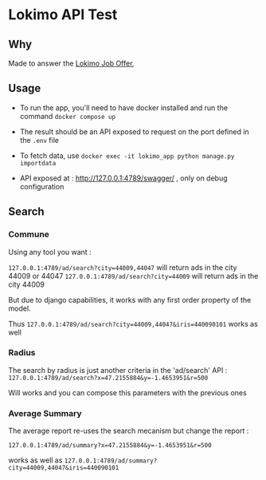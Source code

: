# Lokimo API Test

## Why

Made to answer
the [Lokimo Job Offer](https://lokimo.notion.site/Test-technique-d-veloppeur-backend-eb5cccdb2ee744daa7eca404b38267bb),

## Usage

- To run the app, you'll need to have docker installed and run the command `docker compose up`

- The result should be an API exposed to request on the port defined in the `.env` file

- To fetch data, use `docker exec -it lokimo_app python manage.py importdata`

- API exposed at : http://127.0.0.1:4789/swagger/ , only on debug configuration

## Search

### Commune

Using any tool you want :

`127.0.0.1:4789/ad/search?city=44009,44047` will return ads in the city 44009 or 44047
`127.0.0.1:4789/ad/search?city=44009` will return ads in the city 44009

But due to django capabilities, it works with any first order property of the model.

Thus `127.0.0.1:4789/ad/search?city=44009,44047&iris=440090101` works as well

### Radius

The search by radius is just another criteria in the 'ad/search' API :
`127.0.0.1:4789/ad/search?x=47.2155884&y=-1.4653951&r=500`

Will works and you can compose this parameters with the previous ones

### Average Summary

The average report re-uses the search mecanism but change the report :

`127.0.0.1:4789/ad/summary?x=47.2155884&y=-1.4653951&r=500` 

works as well as
`127.0.0.1:4789/ad/summary?city=44009,44047&iris=440090101`


